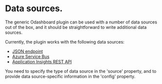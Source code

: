 # Data sources.

The generic Odashboard plugin can be used with a number of data sources out of the box, and it should be straightforward to write additional data sources. 

Currently, the plugin works with the following data sources:

* [JSON endpoint](jsonendpoint)
* [Azure Service Bus](azureservicebus)
* [Application Insights REST API](appinsights)

You need to specify the type of data source in the 'source' property, and to provide data source-specific information in the 'config' property.
